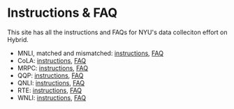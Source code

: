 # Instructions & FAQ

This site has all the instructions and FAQs for NYU's data colleciton effort on Hybrid. 
- MNLI, matched and mismatched: [instructions](https://nyu-mll.github.io/GLUE-human-performance/mnli.html), [FAQ](https://nyu-mll.github.io/GLUE-human-performance/mnli-faq.html)
- CoLA: [instructions](), [FAQ]()
- MRPC: [instructions](), [FAQ]()
- QQP: [instructions](https://nyu-mll.github.io/GLUE-human-performance/qqp), [FAQ](https://nyu-mll.github.io/GLUE-human-performance/qqp-faq)
- QNLI: [instructions](https://nyu-mll.github.io/GLUE-human-performance/qnli), [FAQ](https://nyu-mll.github.io/GLUE-human-performance/qnli-faq)
- RTE: [instructions](), [FAQ]()
- WNLI: [instructions](https://nyu-mll.github.io/GLUE-human-performance/wnli), [FAQ](https://nyu-mll.github.io/GLUE-human-performance/wnli-faq)